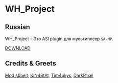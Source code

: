 # WH_Project

## Russian
WH_Project - Это ASI plugin для мультиплеер `SA-MP`.

[DOWNLOAD](https://vk.cc/c1GVBn)

## Credits & Greets
[Mod s0beit](https://github.com/BlastHackNet/mod_s0beit_sa-1), [KiN4StAt](https://github.com/KiN4StAt), [Tim4ukys](https://vk.com/tim4ukys),
[DarkP1xel](https://github.com/DarkP1xel)
